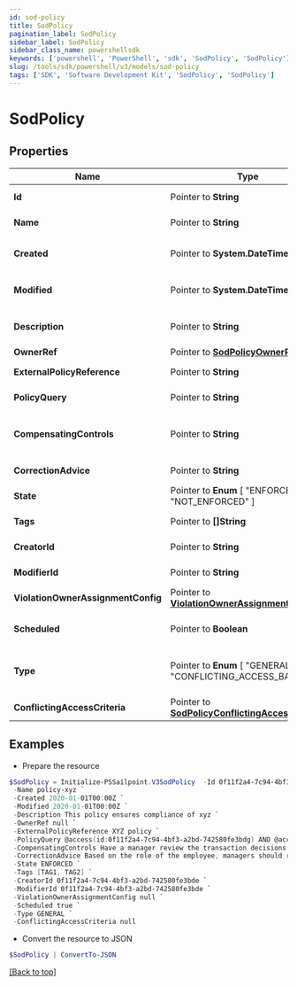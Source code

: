```yaml
---
id: sod-policy
title: SodPolicy
pagination_label: SodPolicy
sidebar_label: SodPolicy
sidebar_class_name: powershellsdk
keywords: ['powershell', 'PowerShell', 'sdk', 'SodPolicy', 'SodPolicy'] 
slug: /tools/sdk/powershell/v3/models/sod-policy
tags: ['SDK', 'Software Development Kit', 'SodPolicy', 'SodPolicy']
---
```



# SodPolicy

## Properties

Name | Type | Description | Notes
------------ | ------------- | ------------- | -------------
**Id** |  Pointer to **String** | Policy id | [optional] [readonly] 
**Name** |  Pointer to **String** | Policy Business Name | [optional] 
**Created** |  Pointer to **System.DateTime** | The time when this SOD policy is created. | [optional] [readonly] 
**Modified** |  Pointer to **System.DateTime** | The time when this SOD policy is modified. | [optional] [readonly] 
**Description** |  Pointer to **String** | Optional description of the SOD policy | [optional] 
**OwnerRef** |  Pointer to [**SodPolicyOwnerRef**](sod-policy-owner-ref) |  | [optional] 
**ExternalPolicyReference** |  Pointer to **String** | Optional External Policy Reference | [optional] 
**PolicyQuery** |  Pointer to **String** | Search query of the SOD policy | [optional] 
**CompensatingControls** |  Pointer to **String** | Optional compensating controls(Mitigating Controls) | [optional] 
**CorrectionAdvice** |  Pointer to **String** | Optional correction advice | [optional] 
**State** |  Pointer to  **Enum** [  "ENFORCED",    "NOT_ENFORCED" ] | whether the policy is enforced or not | [optional] 
**Tags** |  Pointer to **[]String** | tags for this policy object | [optional] 
**CreatorId** |  Pointer to **String** | Policy's creator ID | [optional] [readonly] 
**ModifierId** |  Pointer to **String** | Policy's modifier ID | [optional] [readonly] 
**ViolationOwnerAssignmentConfig** |  Pointer to [**ViolationOwnerAssignmentConfig**](violation-owner-assignment-config) |  | [optional] 
**Scheduled** |  Pointer to **Boolean** | defines whether a policy has been scheduled or not | [optional] [default to $false]
**Type** |  Pointer to  **Enum** [  "GENERAL",    "CONFLICTING_ACCESS_BASED" ] | whether a policy is query based or conflicting access based | [optional] [default to "GENERAL"]
**ConflictingAccessCriteria** |  Pointer to [**SodPolicyConflictingAccessCriteria**](sod-policy-conflicting-access-criteria) |  | [optional] 

## Examples

- Prepare the resource
```powershell
$SodPolicy = Initialize-PSSailpoint.V3SodPolicy  -Id 0f11f2a4-7c94-4bf3-a2bd-742580fe3bde `
 -Name policy-xyz `
 -Created 2020-01-01T00:00Z `
 -Modified 2020-01-01T00:00Z `
 -Description This policy ensures compliance of xyz `
 -OwnerRef null `
 -ExternalPolicyReference XYZ policy `
 -PolicyQuery @access(id:0f11f2a4-7c94-4bf3-a2bd-742580fe3bdg) AND @access(id:0f11f2a4-7c94-4bf3-a2bd-742580fe3bdf) `
 -CompensatingControls Have a manager review the transaction decisions for their &quot;out of compliance&quot; employee `
 -CorrectionAdvice Based on the role of the employee, managers should remove access that is not required for their job function. `
 -State ENFORCED `
 -Tags [TAG1, TAG2] `
 -CreatorId 0f11f2a4-7c94-4bf3-a2bd-742580fe3bde `
 -ModifierId 0f11f2a4-7c94-4bf3-a2bd-742580fe3bde `
 -ViolationOwnerAssignmentConfig null `
 -Scheduled true `
 -Type GENERAL `
 -ConflictingAccessCriteria null
```

- Convert the resource to JSON
```powershell
$SodPolicy | ConvertTo-JSON
```


[[Back to top]](#) 

